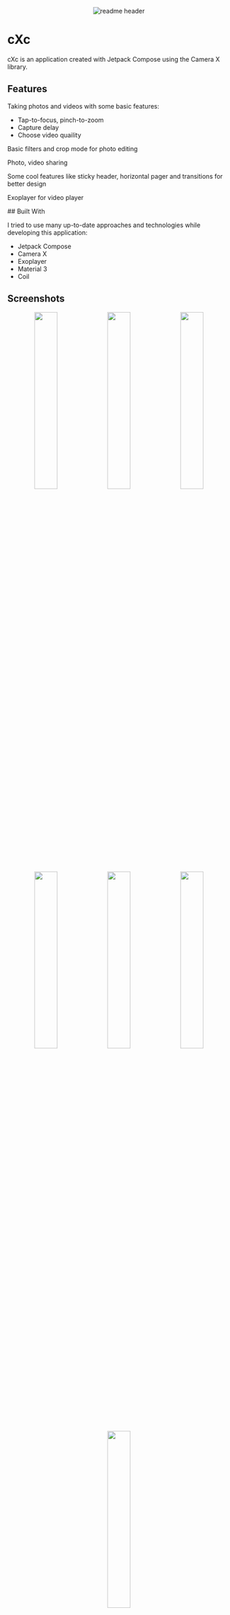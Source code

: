 <p align="center">
  <img src="https://lh3.googleusercontent.com/1f6m3ddhXa7CrIHuoGcNsdF7J7sH2SF3MnC13HVihQN1PMkkj5AbMl2zWaAgRV2Mzg" alt="readme header"/>
</p>

# cXc
cXc is an application created with Jetpack Compose using the Camera X library.

## Features

Taking photos and videos with some basic features:
* Tap-to-focus, pinch-to-zoom
* Capture delay
* Choose video quaility

Basic filters and crop mode for photo editing

Photo, video sharing

Some cool features like sticky header, horizontal pager and transitions for better design

Exoplayer for video player

## Built With

I tried to use many up-to-date approaches and technologies while developing this application:

* Jetpack Compose
* Camera X
* Exoplayer
* Material 3
* Coil

## Screenshots

<p align="center" width="100%">
    <img width="32%" src="https://lh3.googleusercontent.com/nTO7_dxC4bDgX7O0upIFdIP5UjyHnQhjQKStBw3YBTXRC-_k0u8hsQHSlfXFkHehzCc">
    <img width="32%" src="https://lh3.googleusercontent.com/rgYwvoID5k0izyYry10ESz5ceQdZbEsjG15qYl-fd9pYduYNVP8wlGPTHkvIUsbGKEw">
    <img width="32%" src="https://lh3.googleusercontent.com/BnEhEzGleu4cBymcqLHBLJwsi7ia-2V-omX92pbbBHVRvmed759hcpiqp0ozQaJI0MY">
</p>

<p align="center" width="100%">
    <img width="32%" src="https://lh3.googleusercontent.com/YBHcUJ_duETH69PYJxLJzhNm1PY1U2a_ZKVq44abVciVQTVTQKQelCCDT-8FL--uVfKq">
    <img width="32%" src="https://lh3.googleusercontent.com/gH52zKYFNqPj_RcDWom9gMWC9YK5hsoFse-otYOZIX9sAIlqGWRGDVKs_-p4KFegzQ">
    <img width="32%" src="https://lh3.googleusercontent.com/-woqFN7DJs3thkGcPN9epYYr8WyIryWfSIKyttA0US3akRTdXT5gVvIqVsGPvUvrR-g">
</p>

<p align="center" width="100%">
    <img width="32%" src="https://lh3.googleusercontent.com/aXZDvZKr68EGBRKl-SqEHF_FneH6klWPXmSIrzHF_BOSoECv3RG-qR8troqevrvE_A">
</p>

## TO-DO

* Now we use a library for crop feature(it's very cool and easy to use though), maybe we could change it for our needs and then remove the library.
* Adding more filters for editing photos
* Live filters when capturing photo or video
* Landscape mode
* Add screenshots to here
* and more..

## Credits

*[Mayowa Egbewunmi](https://github.com/mayowa-egbewunmi/camerexandcompose)
*[Compose Cropper](https://github.com/SmartToolFactory/Compose-Cropper)
*[Accompanist](https://github.com/google/accompanist)
*[GPUImage](https://github.com/cats-oss/android-gpuimage)
*[Coil](https://coil-kt.github.io/coil/)




